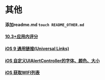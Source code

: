# 其他
#### 添加readme.md  `touch README_OTHER.md`
#### [10.3+应用内评分](https://developer.apple.com/documentation/storekit/skstorereviewcontroller/2851536-requestreview?language=objc)
#### [iOS 9 通用链接(Universal Links)](http://www.jianshu.com/p/734c3eff8feb)
#### [iOS 自定义UIAlertController的字体、颜色、大小](http://www.jianshu.com/p/a7bd1f9d11f7)
#### [iOS 获取WIFI列表](https://juejin.im/post/5a30c192f265da4304069b2f)
